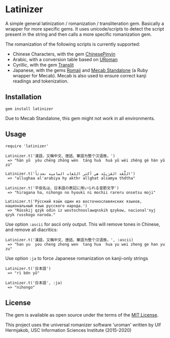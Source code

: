 # Latinizer

A simple general latinization / romanization / transliteration gem.
Basically a wrapper for more specific gems. It uses unicode/scripts to detect the script present in the string and then calls a more specific romanization gem.

The romanization of the following  scripts is currently supported:
- Chinese Characters, with the gem [ChinesePinyin](https://github.com/flyerhzm/chinese_pinyin)
- Arabic, with a conversion table based on [URoman](https://github.com/isi-nlp/uroman)
- Cyrillic, with the gem [Translit](https://github.com/tjbladez/translit)
- Japanese, with the gems [Romaji](https://github.com/makimoto/romaji) and [Mecab Standalone](https://github.com/wyugue/mecab_standalone) (a Ruby wrapper for Mecab). Mecab is also used to ensure correct kanji readings and tokenization.

## Installation
```
gem install latinizer
```

Due to Mecab Standalone, this gem might not work in all environments.


## Usage
```
require 'latinizer'

Latinizer.t('漢語，又稱中文、唐話、華語为整个汉语族，')
 => "hàn yǔ  yòu chēng zhōng wén  táng huà  huá yǔ wèi zhěng gè hàn yǔ zú"

Latinizer.t('اللُّغَة العَرَبِيّة هي أكثر اللغات السامية تحدثاً')
 => "allughaa al'arabiya hy akthr allghat alsamya thdtha"

Latinizer.t('平仮名は、日本語の表記に用いられる音節文字')
 => "hiragana ha, nihongo no hyouki ni mochii rareru onsetsu moji"

Latinizer.t('Ру́сский язы́к один из восточнославянских языков, национальный язык русского народа.')
 => "Rússkij qzýk odin iz wostochnoslawqnskih qzykow, nacional'nyj qzyk russkogo naroda."
```

Use option `:ascii` for ascii only output. This will remove tones in Chinese, and remove all diacritics:
```
Latinizer.t('漢語，又稱中文、唐話、華語为整个汉语族，', :ascii)
 => "han yu  you cheng zhong wen  tang hua  hua yu wei zheng ge han yu zu"
```

Use option `:ja` to force Japanese romanization on kanji-only strings

```
Latinizer.t('日本語')
 => "rì běn yǔ"

Latinizer.t('日本語', :ja)
 => "nihongo"
```

## License

The gem is available as open source under the terms of the [MIT License](http://opensource.org/licenses/MIT).

This project uses the universal romanizer software 'uroman' written by Ulf Hermjakob, USC Information Sciences Institute (2015-2020)